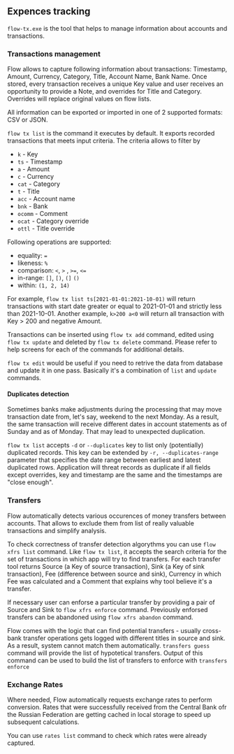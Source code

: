## Expences tracking
`flow-tx.exe` is the tool that helps to manage information about accounts and transactions.
### Transactions management
Flow allows to capture following information about transactions: Timestamp, Amount, Currency, Category, Title, Account Name, Bank Name.
Once stored, every transaction receives a unique Key value and user receives an opportunity to provide a Note, and overrides for Title and Category.
Overrides will replace original values on flow lists.

All information can be exported or imported in one of 2 supported formats: CSV or JSON.

`flow tx list` is the command it executes by default. It exports recorded transactions that meets input criteria. The criteria allows to filter by 
* `k` - Key
* `ts` - Timestamp
* `a` - Amount
* `c` - Currency
* `cat` - Category
* `t` - Title
* `acc` - Account name
* `bnk` - Bank
* `ocomm` - Comment 
* `ocat` - Category override
* `ottl` - Title override

Following operations are supported:
* equality: `=`
* likeness: `%`
* comparison: `<`, `>` , `>=`, `<=`
* in-range: `[]`, `[)`, `(]` `()`
* within: `(1, 2, 14)`

For example, `flow tx list ts[2021-01-01:2021-10-01)` will return transactions with start date greater or equal to 2021-01-01 and strictly less than 2021-10-01. Another example, `k>200 a<0` will return all transaction with Key > 200 and negative Amount.

Transactions can be inserted using `flow tx add` command, edited using `flow tx update` and deleted by `flow tx delete` command. Please refer to help screens for each of the commands for additional details.

`flow tx edit` would be useful if you need to retrive the data from database and update it in one pass. Basically it's a combination of `list` and `update` commands.

#### Duplicates detection
Sometimes banks make adjustments during the processing that may move transaction date from, let's say, weekend to the next Monday. As a result, the same transaction will receive different dates in account statements as of Sunday and as of Monday. That may lead to unexpected duplication.

`flow tx list` accepts `-d` or `--duplicates` key to list only (potentially) duplicated records. This key can be extended by `-r, --duplicates-range` parameter that specifies the date range between earliest and latest duplicated rows.
Application will threat records as duplicate if all fields except overrides, key and timestamp are the same and the timestamps are "close enough".

### Transfers
Flow automatically detects various occurences of money transfers between accounts. That allows to exclude them from list of really valuable transactions and simplify analysis.

To check correctness of transfer detection algorythms you can use `flow xfrs list` command. Like `flow tx list`, it accepts the search criteria for the set of transactions in which app will try to find transfers.
For each transfer tool returns Source (a Key of source transaction), Sink (a Key of sink transaction), Fee (difference between source and sink), Currency in which Fee was calculated and a Comment that explains why tool believe it's a transfer.

If necessary user can enforse a particular transfer by providing a pair of Source and Sink to `flow xfrs enforce` command. Previously enforsed transfers can be abandoned using `flow xfrs abandon` command.

Flow comes with the logic that can find potential transfers - usually cross-bank transfer operations gets logged with different titles in source and sink. As a result, system cannot match them automatically.
`transfers guess` command will provide the list of hypotetical transfers. Output of this command can be used to build the list of transfers to enforce with `transfers enforce`

### Exchange Rates
Where needed, Flow automatically requests exchange rates to perform conversion. Rates that were successfully received from the Central Bank ofr the Russian Federation are getting cached in local storage to speed up subsequent calculations.

You can use `rates list` command to check which rates were already captured.
